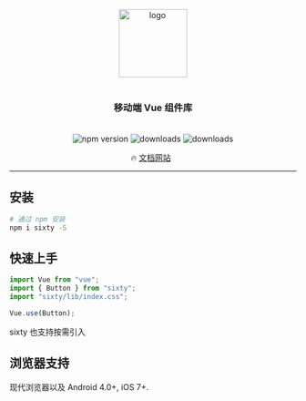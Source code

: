 <p align="center">
    <img alt="logo" src="./document/site/common/imgs/logo.svg" width="120" style="margin-bottom: 10px;">
</p>
<h3 align="center" style="margin: 30px 0 35px;">移动端 Vue 组件库</h3>

<p align="center">
    <img src="https://img.shields.io/npm/v/sixty.svg?style=flat-square" alt="npm version" />
    <img src="https://img.shields.io/npm/dt/sixty.svg?style=flat-square" alt="downloads" />
    <img src="https://img.shields.io/npm/dm/sixty.svg?style=flat-square" alt="downloads" />
</p>

<p align="center">
  🔥 <a href="https://miss-sixty.github.io/sixty/">文档网站</a>
  &nbsp;
</p>

---

## 安装

```bash
# 通过 npm 安装
npm i sixty -S
```

## 快速上手

```js
import Vue from "vue";
import { Button } from "sixty";
import "sixty/lib/index.css";

Vue.use(Button);
```

sixty 也支持按需引入

## 浏览器支持

现代浏览器以及 Android 4.0+, iOS 7+.
